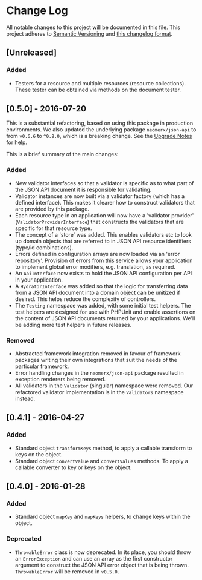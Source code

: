 # Change Log
All notable changes to this project will be documented in this file. This project adheres to
[Semantic Versioning](http://semver.org/) and [this changelog format](http://keepachangelog.com/).

## [Unreleased]

### Added

- Testers for a resource and multiple resources (resource collections). These tester can be obtained via
methods on the document tester.

## [0.5.0] - 2016-07-20

This is a substantial refactoring, based on using this package in production environments. We also updated 
the underlying package `neomerx/json-api` to from `v0.6.6` to `^0.8.0`, which is a breaking change.
See the [Upgrade Notes](UPGRADE.md) for help.

This is a brief summary of the main changes:

### Added
- New validator interfaces so that a validator is specific as to what part of the JSON API document it is responsible
for validating.
- Validator instances are now built via a validator factory (which has a defined interface). This makes it clearer how
to construct validators that are provided by this package.
- Each resource type in an application will now have a 'validator provider' (`ValidatorProviderInterface`) that 
constructs the validators that are specific for that resource type.
- The concept of a 'store' was added. This enables validators etc to look up domain objects that are referred to in
JSON API resource identifiers (type/id combinations).
- Errors defined in configuration arrays are now loaded via an 'error repository'. Provision of errors from this
service allows your application to implement global error modifiers, e.g. translation, as required.
- An `ApiInterface` now exists to hold the JSON API configuration per API in your application.
- A `HydratorInterface` was added so that the logic for transferring data from a JSON API document into a domain object
can be unitized if desired. This helps reduce the complexity of controllers.
- The `Testing` namespace was added, with some initial test helpers. The test helpers are designed for use with PHPUnit
and enable assertions on the content of JSON API documents returned by your applications. We'll be adding more test
helpers in future releases.

### Removed
- Abstracted framework integration removed in favour of framework packages writing their own integrations that
suit the needs of the particular framework. 
- Error handling changes in the `neomerx/json-api` package resulted in exception renderers being removed.
- All validators in the `Validator` (singular) namespace were removed. Our refactored validator implementation
is in the `Validators` namespace instead.

## [0.4.1] - 2016-04-27

### Added
- Standard object `transformKeys` method, to apply a callable transform to keys on the object.
- Standard object `convertValue` and `convertValues` methods. To apply a callable converter to key or keys
on the object.

## [0.4.0] - 2016-01-28

### Added
- Standard object `mapKey` and `mapKeys` helpers, to change keys within the object.

### Deprecated
- `ThrowableError` class is now deprecated. In its place, you should throw an `ErrorException` and can use an
array as the first constructor argument to construct the JSON API error object that is being thrown.
`ThrowableError` will be removed in `v0.5.0`.
